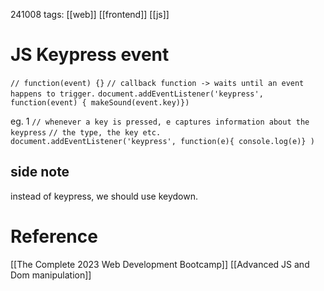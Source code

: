 241008
tags: [[web]] [[frontend]] [[js]] 

# JS Keypress event

`// function(event) {}`
`// callback function -> waits until an event happens to trigger.`
`document.addEventListener('keypress', function(event) { makeSound(event.key)})`

eg. 1
`// whenever a key is pressed, e captures information about the keypress`
`// the type, the key etc.`
`document.addEventListener('keypress', function(e){ console.log(e)} )`

## side note
instead of keypress, we should use keydown.



# Reference

[[The Complete 2023 Web Development Bootcamp]]
[[Advanced JS and Dom manipulation]] 